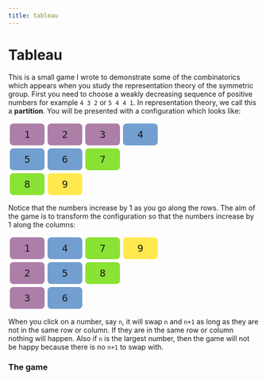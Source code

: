 ```yaml
---
title: tableau
---
```


# Tableau

This is a small game I wrote to demonstrate some of the combinatorics which appears when you study the representation theory of the symmetric group. First you need to choose a weakly decreasing sequence of positive numbers for example `4 3 2` or `5 4 4 1`. In representation theory, we call this a **partition**. You will be presented with a configuration which looks like:

<div><div><div style="background-color: rgb(173, 127, 168); display: inline-block; padding: 10px; border-radius: 10px; border-style: solid; border-color: white; font-family: monospace; font-size: 20px; width: 50px; text-align: center; user-select: none; cursor: default;">1</div><div style="background-color: rgb(173, 127, 168); display: inline-block; padding: 10px; border-radius: 10px; border-style: solid; border-color: white; font-family: monospace; font-size: 20px; width: 50px; text-align: center; user-select: none; cursor: default;">2</div><div style="background-color: rgb(173, 127, 168); display: inline-block; padding: 10px; border-radius: 10px; border-style: solid; border-color: white; font-family: monospace; font-size: 20px; width: 50px; text-align: center; user-select: none; cursor: default;">3</div><div style="background-color: rgb(114, 159, 207); display: inline-block; padding: 10px; border-radius: 10px; border-style: solid; border-color: white; font-family: monospace; font-size: 20px; width: 50px; text-align: center; user-select: none; cursor: default;">4</div></div><div><div style="background-color: rgb(114, 159, 207); display: inline-block; padding: 10px; border-radius: 10px; border-style: solid; border-color: white; font-family: monospace; font-size: 20px; width: 50px; text-align: center; user-select: none; cursor: default;">5</div><div style="background-color: rgb(114, 159, 207); display: inline-block; padding: 10px; border-radius: 10px; border-style: solid; border-color: white; font-family: monospace; font-size: 20px; width: 50px; text-align: center; user-select: none; cursor: default;">6</div><div style="background-color: rgb(138, 226, 52); display: inline-block; padding: 10px; border-radius: 10px; border-style: solid; border-color: white; font-family: monospace; font-size: 20px; width: 50px; text-align: center; user-select: none; cursor: default;">7</div></div><div><div style="background-color: rgb(138, 226, 52); display: inline-block; padding: 10px; border-radius: 10px; border-style: solid; border-color: white; font-family: monospace; font-size: 20px; width: 50px; text-align: center; user-select: none; cursor: default;">8</div><div style="background-color: rgb(255, 233, 79); display: inline-block; padding: 10px; border-radius: 10px; border-style: solid; border-color: white; font-family: monospace; font-size: 20px; width: 50px; text-align: center; user-select: none; cursor: default;">9</div></div></div>

Notice that the numbers increase by 1 as you go along the rows. The aim of the game is to transform the configuration so that the numbers increase by 1 along the columns:

<div><div><div style="background-color: rgb(173, 127, 168); display: inline-block; padding: 10px; border-radius: 10px; border-style: solid; border-color: white; font-family: monospace; font-size: 20px; width: 50px; text-align: center; user-select: none; cursor: default;">1</div><div style="background-color: rgb(114, 159, 207); display: inline-block; padding: 10px; border-radius: 10px; border-style: solid; border-color: white; font-family: monospace; font-size: 20px; width: 50px; text-align: center; user-select: none; cursor: default;">4</div><div style="background-color: rgb(138, 226, 52); display: inline-block; padding: 10px; border-radius: 10px; border-style: solid; border-color: white; font-family: monospace; font-size: 20px; width: 50px; text-align: center; user-select: none; cursor: default;">7</div><div style="background-color: rgb(255, 233, 79); display: inline-block; padding: 10px; border-radius: 10px; border-style: solid; border-color: white; font-family: monospace; font-size: 20px; width: 50px; text-align: center; user-select: none; cursor: default;">9</div></div><div><div style="background-color: rgb(173, 127, 168); display: inline-block; padding: 10px; border-radius: 10px; border-style: solid; border-color: white; font-family: monospace; font-size: 20px; width: 50px; text-align: center; user-select: none; cursor: default;">2</div><div style="background-color: rgb(114, 159, 207); display: inline-block; padding: 10px; border-radius: 10px; border-style: solid; border-color: white; font-family: monospace; font-size: 20px; width: 50px; text-align: center; user-select: none; cursor: default;">5</div><div style="background-color: rgb(138, 226, 52); display: inline-block; padding: 10px; border-radius: 10px; border-style: solid; border-color: white; font-family: monospace; font-size: 20px; width: 50px; text-align: center; user-select: none; cursor: default;">8</div></div><div><div style="background-color: rgb(173, 127, 168); display: inline-block; padding: 10px; border-radius: 10px; border-style: solid; border-color: white; font-family: monospace; font-size: 20px; width: 50px; text-align: center; user-select: none; cursor: default;">3</div><div style="background-color: rgb(114, 159, 207); display: inline-block; padding: 10px; border-radius: 10px; border-style: solid; border-color: white; font-family: monospace; font-size: 20px; width: 50px; text-align: center; user-select: none; cursor: default;">6</div></div></div>

When you click on a number, say `n`, it will swap `n` and `n+1` as long as they are not in the same row or column. If they are in the same row or column nothing will happen. Also if `n` is the largest number, then the game will not be happy because there is no `n+1` to swap with.

### The game

<div id="tableau1"></div>
<script>
    var node = document.getElementById('tableau1');
    var app = Elm.Main.embed(node);
</script>
